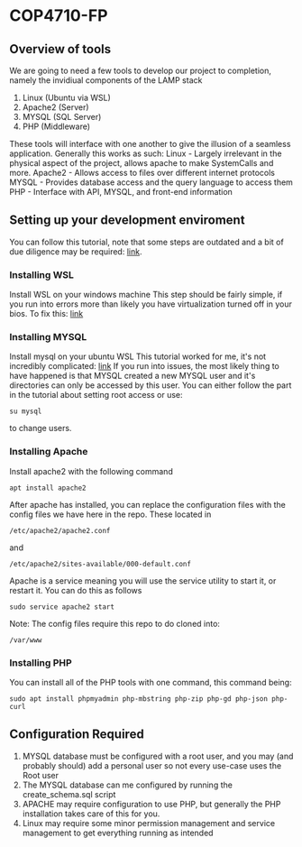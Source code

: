 # COP4710-FP

## Overview of tools
We are going to need a few tools to develop our project to completion, namely the invidiual components of the LAMP stack
1. Linux (Ubuntu via WSL)
2. Apache2 (Server)
3. MYSQL (SQL Server)
4. PHP (Middleware)

These tools will interface with one another to give the illusion of a seamless application. Generally this works as such:
Linux - Largely irrelevant in the physical aspect of the project, allows apache to make SystemCalls and more.
Apache2 - Allows access to files over different internet protocols
MYSQL - Provides database access and the query language to access them
PHP - Interface with API, MYSQL, and front-end information


## Setting up your development enviroment

You can follow this tutorial, note that some steps are outdated and a bit of due diligence may be required: [link](https://www.shayanderson.com/microsoft-windows/install-lamp-on-windows-10-with-wsl.htm).

### Installing WSL
 Install WSL on your windows machine
This step should be fairly simple, if you run into errors more than likely you have virtualization turned off in your bios. To fix this: [link](https://docs.microsoft.com/en-us/windows/wsl/troubleshooting)

### Installing MYSQL
 Install mysql on your ubuntu WSL
This tutorial worked for me, it's not incredibly complicated: [link](https://pen-y-fan.github.io/2021/08/08/How-to-install-MySQL-on-WSL-2-Ubuntu/)
If you run into issues, the most likely thing to have happened is that MYSQL created a new MYSQL user and it's directories can only be accessed by this user.
You can either follow the part in the tutorial about setting root access or use:
```
su mysql
```
to change users.


### Installing Apache
Install apache2 with the following command

```
apt install apache2
```
After apache has installed, you can replace the configuration files with the config files we have here in the repo. These located in
```
/etc/apache2/apache2.conf
```
and
```
/etc/apache2/sites-available/000-default.conf
```
Apache is a service meaning you will use the service utility to start it, or restart it. You can do this as follows
```
sudo service apache2 start
```
Note: The config files require this repo to do cloned into:
```
/var/www
```
### Installing PHP
You can install all of the PHP tools with one command, this command being:
```
sudo apt install phpmyadmin php-mbstring php-zip php-gd php-json php-curl
```
## Configuration Required
1. MYSQL database must be configured with a root user, and you may (and probably should) add a personal user so not every use-case uses the Root user
2. The MYSQL database can me configured by running the create_schema.sql script
3. APACHE may require configuration to use PHP, but generally the PHP installation takes care of this for you.
4. Linux may require some minor permission management and service management to get everything running as intended
